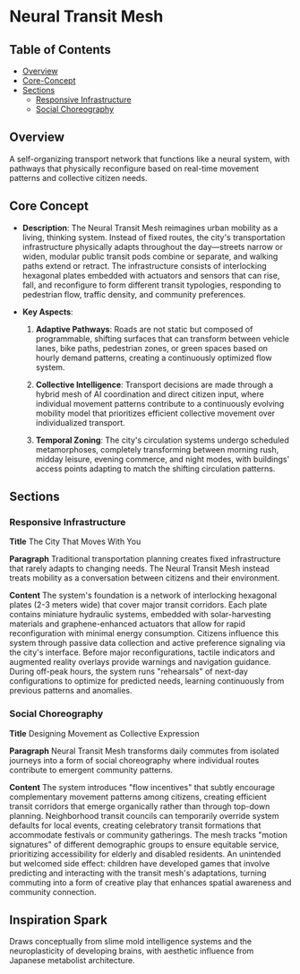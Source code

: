 # Neural Transit Mesh

## Table of Contents
- [Overview](mdc:#overview)
- [Core-Concept](mdc:#core-concept)
- [Sections](mdc:#sections)
  - [Responsive Infrastructure](mdc:#responsive-infrastructure)
  - [Social Choreography](mdc:#social-choreography)

## Overview
A self-organizing transport network that functions like a neural system, with pathways that physically reconfigure based on real-time movement patterns and collective citizen needs.

## Core Concept
- **Description**: The Neural Transit Mesh reimagines urban mobility as a living, thinking system. Instead of fixed routes, the city's transportation infrastructure physically adapts throughout the day—streets narrow or widen, modular public transit pods combine or separate, and walking paths extend or retract. The infrastructure consists of interlocking hexagonal plates embedded with actuators and sensors that can rise, fall, and reconfigure to form different transit typologies, responding to pedestrian flow, traffic density, and community preferences.

- **Key Aspects**:  
  1. **Adaptive Pathways**: Roads are not static but composed of programmable, shifting surfaces that can transform between vehicle lanes, bike paths, pedestrian zones, or green spaces based on hourly demand patterns, creating a continuously optimized flow system.
  
  2. **Collective Intelligence**: Transport decisions are made through a hybrid mesh of AI coordination and direct citizen input, where individual movement patterns contribute to a continuously evolving mobility model that prioritizes efficient collective movement over individualized transport.
  
  3. **Temporal Zoning**: The city's circulation systems undergo scheduled metamorphoses, completely transforming between morning rush, midday leisure, evening commerce, and night modes, with buildings' access points adapting to match the shifting circulation patterns.

## Sections
### Responsive Infrastructure
**Title**
The City That Moves With You

**Paragraph**
Traditional transportation planning creates fixed infrastructure that rarely adapts to changing needs. The Neural Transit Mesh instead treats mobility as a conversation between citizens and their environment.

**Content**
The system's foundation is a network of interlocking hexagonal plates (2-3 meters wide) that cover major transit corridors. Each plate contains miniature hydraulic systems, embedded with solar-harvesting materials and graphene-enhanced actuators that allow for rapid reconfiguration with minimal energy consumption. Citizens influence this system through passive data collection and active preference signaling via the city's interface. Before major reconfigurations, tactile indicators and augmented reality overlays provide warnings and navigation guidance. During off-peak hours, the system runs "rehearsals" of next-day configurations to optimize for predicted needs, learning continuously from previous patterns and anomalies.

### Social Choreography
**Title**
Designing Movement as Collective Expression

**Paragraph**
Neural Transit Mesh transforms daily commutes from isolated journeys into a form of social choreography where individual routes contribute to emergent community patterns.

**Content**
The system introduces "flow incentives" that subtly encourage complementary movement patterns among citizens, creating efficient transit corridors that emerge organically rather than through top-down planning. Neighborhood transit councils can temporarily override system defaults for local events, creating celebratory transit formations that accommodate festivals or community gatherings. The mesh tracks "motion signatures" of different demographic groups to ensure equitable service, prioritizing accessibility for elderly and disabled residents. An unintended but welcomed side effect: children have developed games that involve predicting and interacting with the transit mesh's adaptations, turning commuting into a form of creative play that enhances spatial awareness and community connection.

## Inspiration Spark
Draws conceptually from slime mold intelligence systems and the neuroplasticity of developing brains, with aesthetic influence from Japanese metabolist architecture. 